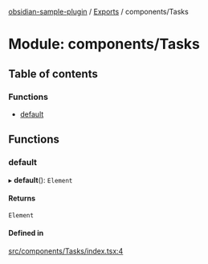 [obsidian-sample-plugin](../README.md) / [Exports](../modules.md) / components/Tasks

# Module: components/Tasks

## Table of contents

### Functions

- [default](components_Tasks.md#default)

## Functions

### default

▸ **default**(): `Element`

#### Returns

`Element`

#### Defined in

[src/components/Tasks/index.tsx:4](https://github.com/dromse/personal-grind-manager/blob/1abcd9e/src/components/Tasks/index.tsx#L4)
